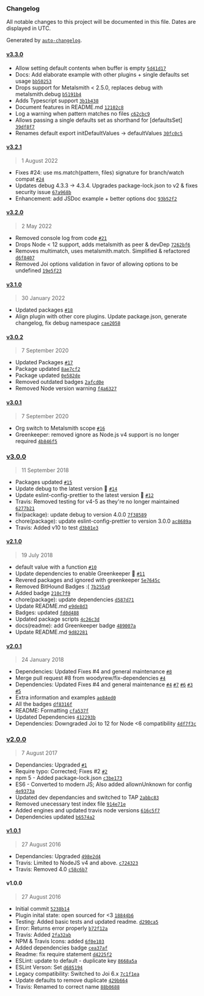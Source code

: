 ### Changelog

All notable changes to this project will be documented in this file. Dates are displayed in UTC.

Generated by [`auto-changelog`](https://github.com/CookPete/auto-changelog).

#### [v3.3.0](https://github.com/metalsmith/default-values/compare/v3.2.1...v3.3.0)

- Allow setting default contents when buffer is empty [`5d41d17`](https://github.com/metalsmith/default-values/commit/5d41d1790b1d4bc6a2905c08d028ab67c83221f4)
- Docs: Add elaborate example with other plugins + single defaults set usage [`bb50253`](https://github.com/metalsmith/default-values/commit/bb502537ffb476208cb032570b3d7c4f4db98847)
- Drops support for Metalsmith &lt; 2.5.0, replaces debug with metalsmith.debug [`b5191b4`](https://github.com/metalsmith/default-values/commit/b5191b471b1d6a3742b57b5eb33629ed32acc12e)
- Adds Typescript support [`3b1b438`](https://github.com/metalsmith/default-values/commit/3b1b438243b0638d0d25db69f55999a97a302f08)
- Document features in README.md [`12102c8`](https://github.com/metalsmith/default-values/commit/12102c81d729d766d7b9be904aa601023b893426)
- Log a warning when pattern matches no files [`c62cbc9`](https://github.com/metalsmith/default-values/commit/c62cbc98f19fa5ac2fe8529996d832895a2cdf93)
- Allows passing a single defaults set as shorthand for [defaultsSet] [`39df8f7`](https://github.com/metalsmith/default-values/commit/39df8f749d22899aaaf4cd1adad5080ae821c193)
- Renames default export initDefaultValues -&gt; defaultValues [`30fc0c5`](https://github.com/metalsmith/default-values/commit/30fc0c5c54392cf21d3ced7eabdab209aac0e26d)

#### [v3.2.1](https://github.com/metalsmith/default-values/compare/v3.2.0...v3.2.1)

> 1 August 2022

- Fixes #24: use ms.match(pattern, files) signature for branch/watch compat [`#24`](https://github.com/metalsmith/default-values/issues/24)
- Updates debug 4.3.3 -&gt; 4.3.4. Upgrades package-lock.json to v2 & fixes security issue [`67a968b`](https://github.com/metalsmith/default-values/commit/67a968b4d3799d6c95d98f2eb2472796c1b59b98)
- Enhancement: add JSDoc example + better options doc [`93b52f2`](https://github.com/metalsmith/default-values/commit/93b52f22b8bf969fa7eb8a7ea10dd8c201c99f91)

#### [v3.2.0](https://github.com/metalsmith/default-values/compare/v3.1.0...v3.2.0)

> 2 May 2022

- Removed console log from code [`#21`](https://github.com/metalsmith/default-values/pull/21)
- Drops Node &lt; 12 support, adds metalsmith as peer & devDep [`7262bf6`](https://github.com/metalsmith/default-values/commit/7262bf604d9d41774bbb13443fd384c3f3d136e1)
- Removes multimatch, uses metalsmith.match. Simplified & refactored [`d6f8407`](https://github.com/metalsmith/default-values/commit/d6f84076e6fe91ca3205c1ed2c14a7cca4694b98)
- Removed Joi options validation in favor of allowing options to be undefined [`19e5f23`](https://github.com/metalsmith/default-values/commit/19e5f23c11cdf2104d6ccce4027ff27728922775)

#### [v3.1.0](https://github.com/metalsmith/default-values/compare/v3.0.2...v3.1.0)

> 30 January 2022

- Updated packages [`#18`](https://github.com/metalsmith/default-values/pull/18)
- Align plugin with other core plugins. Update package.json, generate changelog, fix debug namespace [`cae2058`](https://github.com/metalsmith/default-values/commit/cae2058d73a736adf519f9b83b93b7879ad1a45e)

#### [v3.0.2](https://github.com/metalsmith/default-values/compare/v3.0.1...v3.0.2)

> 7 September 2020

- Updated Packages [`#17`](https://github.com/metalsmith/default-values/pull/17)
- Package updated [`8ae7cf2`](https://github.com/metalsmith/default-values/commit/8ae7cf224db67eb65c239fc473225149f1ab2670)
- Package updated [`0e582de`](https://github.com/metalsmith/default-values/commit/0e582de4de19581ea02792415195395ad646c299)
- Removed outdated badges [`2afcd0e`](https://github.com/metalsmith/default-values/commit/2afcd0e915c27ba7f91538042504160fb47edeb1)
- Removed Node version warning [`f4a6327`](https://github.com/metalsmith/default-values/commit/f4a6327babaa2696062fad1f89d69033b1ee18a4)

#### [v3.0.1](https://github.com/metalsmith/default-values/compare/v3.0.0...v3.0.1)

> 7 September 2020

- Org switch to Metalsmith scope [`#16`](https://github.com/metalsmith/default-values/pull/16)
- Greenkeeper: removed ignore as Node.js v4 support is no longer required [`4b846f5`](https://github.com/metalsmith/default-values/commit/4b846f51e4072aabb2e51271a26742b6a6abde40)

### [v3.0.0](https://github.com/metalsmith/default-values/compare/v2.1.0...v3.0.0)

> 11 September 2018

- Packages updated [`#15`](https://github.com/metalsmith/default-values/pull/15)
- Update debug to the latest version 🚀 [`#14`](https://github.com/metalsmith/default-values/pull/14)
- Update eslint-config-prettier to the latest version 🚀 [`#12`](https://github.com/metalsmith/default-values/pull/12)
- Travis: Removed testing for v4-5 as they're no longer maintained [`6277b21`](https://github.com/metalsmith/default-values/commit/6277b2161445bb915eef68bfb242f5ebc223596d)
- fix(package): update debug to version 4.0.0 [`7f38589`](https://github.com/metalsmith/default-values/commit/7f38589494cd1d96e1f59f85543f91cf8dcf691a)
- chore(package): update eslint-config-prettier to version 3.0.0 [`ac8689a`](https://github.com/metalsmith/default-values/commit/ac8689ad3d97fe55b43bbef6639c252158a5387d)
- Travis: Added v10 to test [`d3b01e3`](https://github.com/metalsmith/default-values/commit/d3b01e33a35e5d6a7ea78b6dee27f9823cafeb0a)

#### [v2.1.0](https://github.com/metalsmith/default-values/compare/v2.0.1...v2.1.0)

> 19 July 2018

- default value with a function [`#10`](https://github.com/metalsmith/default-values/pull/10)
- Update dependencies to enable Greenkeeper 🌴 [`#11`](https://github.com/metalsmith/default-values/pull/11)
- Revered packages and ignored with greenkeeper [`5e7645c`](https://github.com/metalsmith/default-values/commit/5e7645c6de8d23278f91b6160ec813921d2f16ac)
- Removed BitHound Badges :( [`7b255a9`](https://github.com/metalsmith/default-values/commit/7b255a9e3a861d06744542febfcfa5b31da9f747)
- Added badge [`210c7f9`](https://github.com/metalsmith/default-values/commit/210c7f9dbe4946685f7636ae87505334843fba2b)
- chore(package): update dependencies [`d587d71`](https://github.com/metalsmith/default-values/commit/d587d7103483bd7a5b68d75707e1164f765763d1)
- Update README.md [`e9de8d3`](https://github.com/metalsmith/default-values/commit/e9de8d3493943221012737a2583c760cc81bcca0)
- Badges: updated [`fd0d488`](https://github.com/metalsmith/default-values/commit/fd0d4887a2178ff689ad7333bed9d2872e33de7b)
- Updated package scripts [`4c26c3d`](https://github.com/metalsmith/default-values/commit/4c26c3d0110cc2ed99700ae7d7e30cb83dfd7b8b)
- docs(readme): add Greenkeeper badge [`489007a`](https://github.com/metalsmith/default-values/commit/489007ae174d55f6ef375a0fe5984461286e3ca0)
- Update README.md [`9d82281`](https://github.com/metalsmith/default-values/commit/9d82281a72a774c08c0c53f8d4ed4a4c8957e1f8)

#### [v2.0.1](https://github.com/metalsmith/default-values/compare/v2.0.0...v2.0.1)

> 24 January 2018

- Dependencies: Updated Fixes #4 and general maintenance [`#8`](https://github.com/metalsmith/default-values/pull/8)
- Merge pull request #8 from woodyrew/fix-dependencies [`#4`](https://github.com/metalsmith/default-values/issues/4)
- Dependencies: Updated Fixes #4 and general maintenance [`#4`](https://github.com/metalsmith/default-values/issues/4) [`#7`](https://github.com/metalsmith/default-values/issues/7) [`#6`](https://github.com/metalsmith/default-values/issues/6) [`#3`](https://github.com/metalsmith/default-values/issues/3) [`#5`](https://github.com/metalsmith/default-values/issues/5)
- Extra information and examples [`ae84ed0`](https://github.com/metalsmith/default-values/commit/ae84ed0d8d926695efb890150781489f7c3e1352)
- All the badges [`df8316f`](https://github.com/metalsmith/default-values/commit/df8316f62a4658110eb8596f30f3635d7a4bc9de)
- README: Formatting [`cfa537f`](https://github.com/metalsmith/default-values/commit/cfa537fa3f93ac2b8e4c65c7aeec95c72a0deb98)
- Updated Dependencies [`412293b`](https://github.com/metalsmith/default-values/commit/412293be44b6c9d0beee54b590e02ea64c61a2ec)
- Dependencies: Downgraded Joi to 12 for Node &lt;6 compatibility [`4df7f3c`](https://github.com/metalsmith/default-values/commit/4df7f3c70b75e09f876006dbae97582eb49f7d4d)

### [v2.0.0](https://github.com/metalsmith/default-values/compare/v1.0.1...v2.0.0)

> 7 August 2017

- Dependancies: Upgraded [`#1`](https://github.com/metalsmith/default-values/pull/1)
- Require typo: Corrected; Fixes #2 [`#2`](https://github.com/metalsmith/default-values/issues/2)
- npm 5 - Added package-lock.json [`c3be173`](https://github.com/metalsmith/default-values/commit/c3be173fe482521ad7cd8bbaebb3249a02df0db5)
- ES6 - Converted to modern JS; Also added allownUnknown for config [`4e9373a`](https://github.com/metalsmith/default-values/commit/4e9373a6f0a64b96a2f4077da6a9e473abc822b9)
- Updated dev dependancies and switched to TAP [`2abbc83`](https://github.com/metalsmith/default-values/commit/2abbc8386f5e79a0c963b3b49de5f763d1b03360)
- Removed unecessary test index file [`914e71e`](https://github.com/metalsmith/default-values/commit/914e71e068ce535cc18a7d09a135a02820ab6184)
- Added engines and updated travis node versions [`616c5f7`](https://github.com/metalsmith/default-values/commit/616c5f769e86a02582a7bb7aca5970fd8dc59c6d)
- Dependencies updated [`b6574a2`](https://github.com/metalsmith/default-values/commit/b6574a2770da152cfbeea66bc1e39dc859128fd2)

#### [v1.0.1](https://github.com/metalsmith/default-values/compare/v1.0.0...v1.0.1)

> 27 August 2016

- Dependancies: Upgraded [`498e2d4`](https://github.com/metalsmith/default-values/commit/498e2d488bda5ca69906e7e804ad0bb174bc6752)
- Travis: Limited to NodeJS v4 and above. [`c724323`](https://github.com/metalsmith/default-values/commit/c72432396611a6e9c9d812471e825ca96f0b4a42)
- Travis: Removed 4.0 [`c58c6b7`](https://github.com/metalsmith/default-values/commit/c58c6b7f760fd544c52c88b6c49386e7eb430632)

#### v1.0.0

> 27 August 2016

- Initial commit [`5238b14`](https://github.com/metalsmith/default-values/commit/5238b1401b34e384592239730e55f9a14367b313)
- Plugin inital state: open sourced for &lt;3 [`18844b6`](https://github.com/metalsmith/default-values/commit/18844b615993777b5183a63cc9321c4f4e38adf1)
- Testing: Added basic tests and updated readme. [`d290ca5`](https://github.com/metalsmith/default-values/commit/d290ca5bd892d92cd58bd1e43d66aed7f923760e)
- Error: Returns error properly [`b72f12a`](https://github.com/metalsmith/default-values/commit/b72f12a7c2569c25b50970791392746cba4eea22)
- Travis: Added [`2fa32ab`](https://github.com/metalsmith/default-values/commit/2fa32ab1d40903ac23ea5a198b8a7ae4c4160c4c)
- NPM & Travis Icons: added [`6f0e103`](https://github.com/metalsmith/default-values/commit/6f0e1034743b02b5346ddc37a16add84ff208625)
- Added dependencies badge [`cea37af`](https://github.com/metalsmith/default-values/commit/cea37af6d04265ded7b01168faa957972e6ee0f3)
- Readme: fix require statement [`d4225f2`](https://github.com/metalsmith/default-values/commit/d4225f2a5533d4d7a567935a1529e7b4bac60f57)
- ESLint: update to default - duplicate key [`8668a5a`](https://github.com/metalsmith/default-values/commit/8668a5aaa14eff117d738d9150906abcc43de5a2)
- ESLint Verson: Set [`d685194`](https://github.com/metalsmith/default-values/commit/d6851941ab931fc870f4192274b280c630ae0265)
- Legacy compatibility: Switched to Joi 6.x [`7c1f1ea`](https://github.com/metalsmith/default-values/commit/7c1f1ea675aff4ffc4402300c9e6582fe5430166)
- Update defaults to remove duplicate [`429b664`](https://github.com/metalsmith/default-values/commit/429b664e4d98805e811f9d776252b2c3a88c9a5f)
- Travis: Renamed to correct name [`88b0688`](https://github.com/metalsmith/default-values/commit/88b0688a6745255efe5470287106d7ed2a5ecba1)
